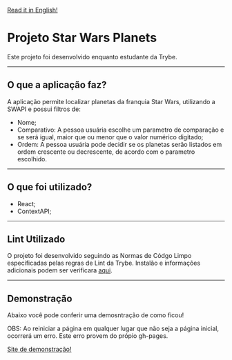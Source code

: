 
[Read it in English!](./README-Eng.md)

# Projeto Star Wars Planets
Este projeto foi desenvolvido enquanto estudante da Trybe.

---
## O que a aplicação faz?
A aplicação permite localizar planetas da franquia Star Wars, utilizando a SWAPI e possui filtros de:
- Nome;
- Comparativo: A pessoa usuária escolhe um parametro de comparação e se será igual, maior que ou menor que o valor numérico digitado;
- Ordem: A pessoa usuária pode decidir se os planetas serão listados em ordem crescente ou decrescente, de acordo com o parametro escolhido.  


---
## O que foi utilizado?
- React;
- ContextAPI;

---
## Lint Utilizado
O projeto foi desenvolvido seguindo as Normas de Códgo Limpo especificadas pelas regras de Lint da Trybe.
Instalão e informações adicionais podem ser verificara [aqui](https://github.com/betrybe/eslint-config-trybe).

---
## Demonstração
Abaixo você pode conferir uma demosntração de como ficou!

OBS: Ao reiniciar a página em qualquer lugar que não seja a página inicial, ocorrerá um erro. Este erro provem do própio gh-pages.

[Site de demonstração!](https://lucas-dalbo.github.io/sw-plantes-project)

